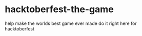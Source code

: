 # hacktoberfest-the-game
help make the worlds best game ever made do it right here for hacktoberfest
